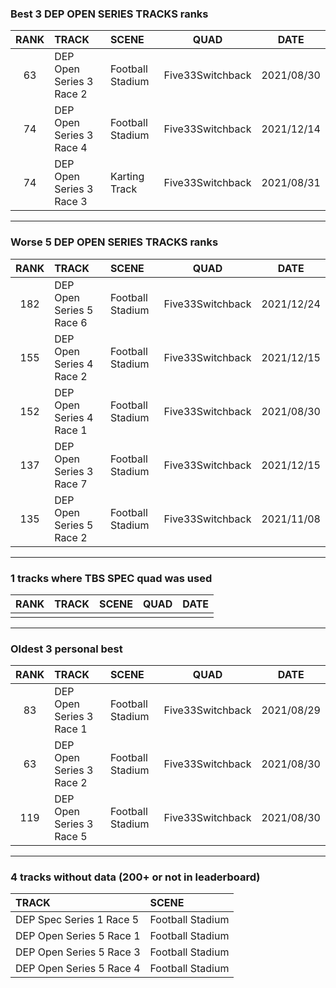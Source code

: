 ### Best 3 DEP OPEN SERIES TRACKS ranks
|RANK|TRACK|SCENE|QUAD|DATE|
|:---:|:---|:---|:---:|:---:|
|63|DEP Open Series 3 Race 2|Football Stadium|Five33Switchback|2021/08/30|
|74|DEP Open Series 3 Race 4|Football Stadium|Five33Switchback|2021/12/14|
|74|DEP Open Series 3 Race 3|Karting Track|Five33Switchback|2021/08/31|
---
### Worse 5 DEP OPEN SERIES TRACKS ranks
|RANK|TRACK|SCENE|QUAD|DATE|
|:---:|:---|:---|:---:|:---:|
|182|DEP Open Series 5 Race 6|Football Stadium|Five33Switchback|2021/12/24|
|155|DEP Open Series 4 Race 2|Football Stadium|Five33Switchback|2021/12/15|
|152|DEP Open Series 4 Race 1|Football Stadium|Five33Switchback|2021/08/30|
|137|DEP Open Series 3 Race 7|Football Stadium|Five33Switchback|2021/12/15|
|135|DEP Open Series 5 Race 2|Football Stadium|Five33Switchback|2021/11/08|
---
### 1 tracks where TBS SPEC quad was used
|RANK|TRACK|SCENE|QUAD|DATE|
|:---:|:---|:---|:---:|:---:|
||||||
---
### Oldest 3 personal best
|RANK|TRACK|SCENE|QUAD|DATE|
|:---:|:---|:---|:---:|:---:|
|83|DEP Open Series 3 Race 1|Football Stadium|Five33Switchback|2021/08/29|
|63|DEP Open Series 3 Race 2|Football Stadium|Five33Switchback|2021/08/30|
|119|DEP Open Series 3 Race 5|Football Stadium|Five33Switchback|2021/08/30|
---
### 4 tracks without data (200+ or not in leaderboard)
|TRACK|SCENE|
|:---|:---|
|DEP Spec Series 1 Race 5|Football Stadium|
|DEP Open Series 5 Race 1|Football Stadium|
|DEP Open Series 5 Race 3|Football Stadium|
|DEP Open Series 5 Race 4|Football Stadium|
